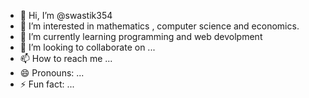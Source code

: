 - 👋 Hi, I’m @swastik354
- 👀 I’m interested in mathematics , computer science and economics.
- 🌱 I’m currently learning programming and web devolpment
- 💞️ I’m looking to collaborate on ...
- 📫 How to reach me ...
- 😄 Pronouns: ...
- ⚡ Fun fact: ...

<!---
swastik354/swastik354 is a ✨ special ✨ repository because its `README.md` (this file) appears on your GitHub profile.
You can click the Preview link to take a look at your changes.
--->
